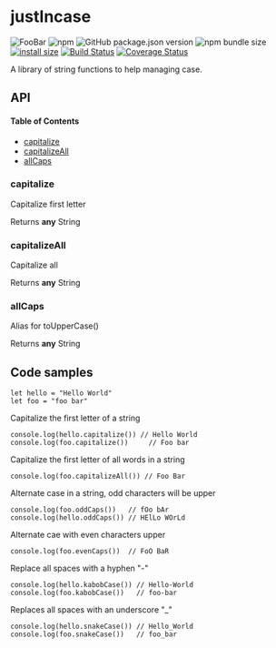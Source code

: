 # justIncase


![FooBar](https://img.shields.io/badge/Foo-Bar-%23f0f)
![npm](https://img.shields.io/npm/v/@soggybag/justincase)
![GitHub package.json version](https://img.shields.io/github/package-json/v/soggybag/justincase.svg)
![npm bundle size](https://img.shields.io/bundlephobia/min/@soggybag/justincase.svg)
[![install size](https://packagephobia.now.sh/badge?p=@soggybag/justincase)](https://packagephobia.now.sh/result?p=@soggybag/justincase)
[![Build Status](https://travis-ci.org/soggybag/justincase.svg?branch=master)](https://travis-ci.org/soggybag/justincase)
[![Coverage Status](https://coveralls.io/repos/github/soggybag/justincase/badge.svg?branch=master)](https://coveralls.io/github/soggybag/justincase?branch=master)

A library of string functions to help managing case.

## API

<!-- Generated by documentation.js. Update this documentation by updating the source code. -->

#### Table of Contents

-   [capitalize](#capitalize)
-   [capitalizeAll](#capitalizeall)
-   [allCaps](#allcaps)

### capitalize

Capitalize first letter

Returns **any** String

### capitalizeAll

Capitalize all

Returns **any** String

### allCaps

Alias for toUpperCase()

Returns **any** String

## Code samples

    let hello = "Hello World"
    let foo = "foo bar"

Capitalize the first letter of a string

    console.log(hello.capitalize()) // Hello World
    console.log(foo.capitalize())	  // Foo bar

Capitalize the first letter of all words in a string

    console.log(foo.capitalizeAll()) // Foo Bar

Alternate case in a string, odd characters will be upper

    console.log(foo.oddCaps())   // fOo bAr
    console.log(hello.oddCaps()) // HElLo WOrLd

Alternate cae with even characters upper

    console.log(foo.evenCaps())  // FoO BaR

Replace all spaces with a hyphen "-"

    console.log(hello.kabobCase()) // Hello-World
    console.log(foo.kabobCase())   // foo-bar

Replaces all spaces with an underscore "\_"

    console.log(hello.snakeCase()) // Hello_World
    console.log(foo.snakeCase())   // foo_bar
